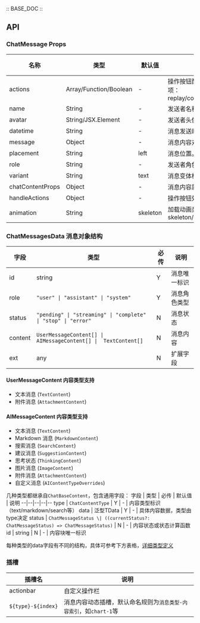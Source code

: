 :: BASE_DOC ::

## API
### ChatMessage Props

名称 | 类型 | 默认值 | 说明 | 必传
-- | -- | -- | -- | --
actions | Array/Function/Boolean | - | 操作按钮配置项，可配置操作按钮选项和顺序。数组可选项：replay/copy/good/bad/goodActived/badActived/share  | N
name | String | - | 发送者名称 | N
avatar | String/JSX.Element | - | 发送者头像 | N
datetime | String | - | 消息发送时间 | N
message | Object | - | 消息内容对象。类型定义见 `Message` | Y
placement | String | left | 消息位置。可选项：left/right | N
role | String | - | 发送者角色 | N
variant | String | text | 消息变体样式。可选项：base/outline/text | N
chatContentProps | Object | - | 消息内容属性配置。类型支持见 `chatContentProps` | N
handleActions | Object | - | 操作按钮处理函数 | N
animation | String | skeleton | 加载动画类型。可选项：skeleton/moving/gradient/circle | N

### ChatMessagesData 消息对象结构

字段 | 类型 | 必传 | 说明
--|--|--|--
id | string | Y | 消息唯一标识
role | `"user" \| "assistant" \| "system"` | Y | 消息角色类型
status | `"pending" \| "streaming" \| "complete" \| "stop" \| "error"` | N | 消息状态
content | `UserMessageContent[] \| AIMessageContent[] \|  TextContent[]` | N | 消息内容
ext | any | N | 扩展字段

#### UserMessageContent 内容类型支持
- 文本消息 (`TextContent`)
- 附件消息 (`AttachmentContent`)

#### AIMessageContent 内容类型支持
- 文本消息 (`TextContent`)
- Markdown 消息 (`MarkdownContent`)
- 搜索消息 (`SearchContent`)
- 建议消息 (`SuggestionContent`)
- 思考状态 (`ThinkingContent`)
- 图片消息 (`ImageContent`)
- 附件消息 (`AttachmentContent`)
- 自定义消息 (`AIContentTypeOverrides`)

几种类型都继承自`ChatBaseContent`，包含通用字段：
字段 | 类型 | 必传 | 默认值 | 说明
--|--|--|--|--
type | `ChatContentType` | Y | - | 内容类型标识（text/markdown/search等）
data | 泛型TData | Y | - | 具体内容数据，类型由type决定
status | `ChatMessageStatus \| ((currentStatus?: ChatMessageStatus) => ChatMessageStatus)` | N | - | 内容状态或状态计算函数
id | string | N | - | 内容块唯一标识

每种类型的data字段有不同的结构，具体可参考下方表格，[详细类型定义](https://github.com/TDesignOteam/tdesign-web-components/blob/develop/src/chatbot/core/type.ts#L17)


### 插槽

| 插槽名 | 说明 |
|--------|------|
| actionbar | 自定义操作栏 |
| `${type}-${index}` | 消息内容动态插槽，默认命名规则为`消息类型-内容索引`，如`chart-1`等 |